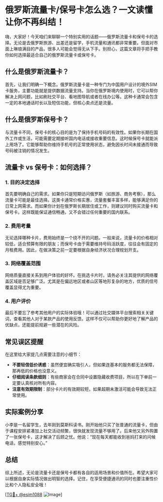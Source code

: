 # 俄罗斯流量卡/保号卡怎么选？一文读懂让你不再纠结！

嗨，大家好！今天咱们来聊聊一个特别实用的话题——俄罗斯流量卡和保号卡的选择。无论是去俄罗斯旅游、出差还是留学，手机流量和通讯都非常重要。但面对市面上琳琅满目的产品，很多人可能会觉得无从下手。别担心，这篇文章将手把手教你如何选择最适合自己的俄罗斯流量卡或保号卡。

## 什么是俄罗斯流量卡？

首先，让我们明确一下概念。俄罗斯流量卡是一种专门为中国用户设计的境外SIM卡服务，主要功能就是提供数据流量支持。当你在俄罗斯境内使用时，它可以帮你解决上网问题，比如刷社交平台、看地图导航或者在线办公等。这种卡通常会包含一定的本地通话时长以及短信功能，但核心卖点还是流量。

## 什么是俄罗斯保号卡？

与流量卡不同，保号卡的核心目的是为了保持手机号码的有效性。如果你长期在国外工作或生活，可能需要定期接听国内电话或接收重要信息。这时候保号卡就能派上用场了。它能够帮助你维持手机号的正常使用状态，避免因长时间未接通而导致号码被注销的情况发生。

## 流量卡 vs 保号卡：如何选择？

### 1. 目的决定选择

首先要明确自己的需求。如果你只是短期访问俄罗斯（如旅游、商务考察），那么流量卡可能是最佳选择。这类卡通常价格实惠，流量套餐丰富多样，能够满足你的日常上网需求。而如果你计划在俄罗斯长期居住或工作，则建议同时购买流量卡和保号卡。这样既能保证通信畅通，又不会错过任何重要的国内联系。

### 2. 费用考量

无论选择哪种卡片，费用始终是一个绕不开的问题。一般来说，流量卡的价格相对较低，适合预算有限的朋友；而保号卡由于需要维持号码活跃度，往往会有固定的月租费用。因此，在做决策之前一定要根据自身经济状况合理规划开支。

### 3. 网络覆盖范围

网络质量直接关系到用户体验的好坏。在挑选卡片时，请务必关注其提供的网络覆盖区域是否足够广泛。尤其是在偏远地区或者山区等地形复杂的地方，优质的信号覆盖显得尤为重要。

### 4. 用户评价

最后不要忘了参考其他用户的实际体验哦！可以通过社交媒体平台搜索相关关键词，查看其他人对于某款产品的使用反馈。这样不仅可以帮助你更好地了解产品的优缺点，还能提前规避一些潜在的风险。

## 常见误区提醒

在这里给大家提几点需要注意的小细节：

- **不要轻信低价诱惑**：虽然便宜确实吸引人，但如果连基本的服务都无法保障，那再低的价格也没意义。
- **仔细阅读条款细则**：有些商家会在合同中设置隐藏收费项目，所以在下单前一定要认真核对所有内容。
- **注意有效期限制**：部分卡片的有效期较短，如果超期未激活可能会导致无法正常使用。

## 实际案例分享

小李是一名留学生，去年刚到莫斯科读书。刚开始他只买了张普通的流量卡，但由于课程安排紧凑加上社交活动频繁，很快就发现流量不够用了。后来他又另外购置了一张保号卡，这才解决了后顾之忧。他说：“现在每天都能收到爸妈打来的问候电话，感觉特别安心。”

## 总结

综上所述，无论是流量卡还是保号卡都有各自的适用场景和价值所在。希望大家可以根据自身实际情况做出明智的选择。记住，在享受便捷通讯的同时也要注重性价比和个人隐私安全哦！

[[TG💪+ @esim1088](https://t.me/s/esim1088) ![Image](https://i.postimg.cc/4NQfJmqS/Snipaste-2025-05-13-00-14-12.png)]